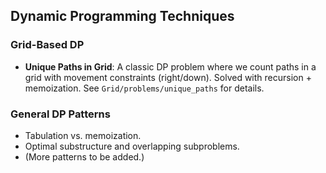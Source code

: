 ## Dynamic Programming Techniques

### Grid-Based DP
- **Unique Paths in Grid**: A classic DP problem where we count paths in a grid with movement constraints (right/down). Solved with recursion + memoization. See `Grid/problems/unique_paths` for details.

### General DP Patterns
- Tabulation vs. memoization.
- Optimal substructure and overlapping subproblems.
- (More patterns to be added.)